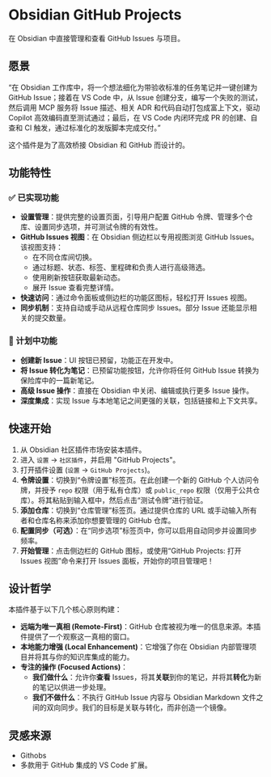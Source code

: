 # Obsidian GitHub Projects

在 Obsidian 中直接管理和查看 GitHub Issues 与项目。


## 愿景

“在 Obsidian 工作库中，将一个想法细化为带验收标准的任务笔记并一键创建为 GitHub Issue；接着在 VS Code 中，从 Issue 创建分支，编写一个失败的测试，然后调用 MCP 服务将 Issue 描述、相关 ADR 和代码自动打包成富上下文，驱动 Copilot 高效编码直至测试通过；最后，在 VS Code 内闭环完成 PR 的创建、自查和 CI 触发，通过标准化的发版脚本完成交付。”

这个插件是为了高效桥接 Obsidian 和 GitHub 而设计的。

## 功能特性

### ✅ 已实现功能

- **设置管理**：提供完整的设置页面，引导用户配置 GitHub 令牌、管理多个仓库、设置同步选项，并可测试令牌的有效性。
- **GitHub Issues 视图**：在 Obsidian 侧边栏以专用视图浏览 GitHub Issues。该视图支持：
  - 在不同仓库间切换。
  - 通过标题、状态、标签、里程碑和负责人进行高级筛选。
  - 使用刷新按钮获取最新动态。
  - 展开 Issue 查看完整详情。
- **快速访问**：通过命令面板或侧边栏的功能区图标，轻松打开 Issues 视图。
- **同步机制**：支持自动或手动从远程仓库同步 Issues。部分 Issue 还能显示相关的提交数量。

### 🎯 计划中功能

- **创建新 Issue**：UI 按钮已预留，功能正在开发中。
- **将 Issue 转化为笔记**：已预留功能按钮，允许你将任何 GitHub Issue 转换为保险库中的一篇新笔记。
- **高级 Issue 操作**：直接在 Obsidian 中关闭、编辑或执行更多 Issue 操作。
- **深度集成**：实现 Issue 与本地笔记之间更强的关联，包括链接和上下文共享。

## 快速开始

1.  从 Obsidian 社区插件市场安装本插件。
2.  进入 `设置` -> `社区插件`，并启用 "GitHub Projects"。
3.  打开插件设置 (`设置` -> `GitHub Projects`)。
4.  **令牌设置**：切换到“令牌设置”标签页。在此创建一个新的 GitHub 个人访问令牌，并授予 `repo` 权限（用于私有仓库）或 `public_repo` 权限（仅用于公共仓库）。将其粘贴到输入框中，然后点击“测试令牌”进行验证。
5.  **添加仓库**：切换到“仓库管理”标签页。通过提供仓库的 URL 或手动输入所有者和仓库名称来添加你想要管理的 GitHub 仓库。
6.  **配置同步（可选）**：在“同步选项”标签页中，你可以启用自动同步并设置同步频率。
7.  **开始管理**：点击侧边栏的 GitHub 图标，或使用“GitHub Projects: 打开 Issues 视图”命令来打开 Issues 面板，开始你的项目管理吧！

## 设计哲学

本插件基于以下几个核心原则构建：

- **远端为唯一真相 (Remote-First)**：GitHub 仓库被视为唯一的信息来源。本插件提供了一个观察这一真相的窗口。
- **本地能力增强 (Local Enhancement)**：它增强了你在 Obsidian 内部管理项目并将其与你的知识库集成的能力。
- **专注的操作 (Focused Actions)**：
  - **我们做什么**：允许你**查看** Issues，将其**关联**到你的笔记，并将其**转化**为新的笔记以供进一步处理。
  - **我们不做什么**：不执行 GitHub Issue 内容与 Obsidian Markdown 文件之间的双向同步。我们的目标是关联与转化，而非创造一个镜像。

## 灵感来源

- Githobs
- 多款用于 GitHub 集成的 VS Code 扩展。
